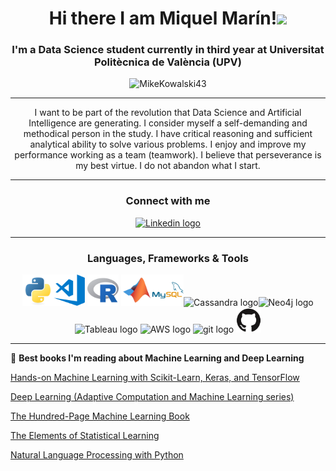 <h1 align="center">Hi there I am Miquel Marín!<img src="https://raw.githubusercontent.com/MartinHeinz/MartinHeinz/master/wave.gif" width="30px"> 

<h3 align="center">I'm a Data Science student currently in third year at Universitat Politècnica de València (UPV)</h3>

<p align="center"> <img src="https://komarev.com/ghpvc/?username=MikeKowalski43" alt="MikeKowalski43" /> </p>

---

<p align="center">
I want to be part of the revolution that Data Science and Artificial Intelligence are generating. I consider myself a self-demanding and methodical person in the study. I have critical reasoning and sufficient analytical ability to solve various problems. I enjoy and improve my performance working as a team (teamwork). I believe that perseverance is my best virtue. I do not abandon what I start.
</p>

---

<h3 align="center">Connect with me</h3>

<p align="center">
<a href="https://www.linkedin.com/in/miquel-marin-colome/" rel="nonfollow"> 
  <img src="https://cdn.worldvectorlogo.com/logos/linkedin-icon-2.svg" alt="Linkedin logo" width="50" height="40">
</a>
</p>


--- 
<h3 align="center">Languages, Frameworks & Tools</h3>


<p align="center">
<img src="https://github.com/devicons/devicon/blob/master/icons/python/python-original.svg" alt="Python logo" width="50" height="50"><img src="https://raw.githubusercontent.com/github/explore/80688e429a7d4ef2fca1e82350fe8e3517d3494d/topics/visual-studio-code/visual-studio-code.png" alt="VsCode logo" width="50" height="50"> <img src="https://github.com/devicons/devicon/blob/master/icons/r/r-original.svg" alt="R logo" width="50" height="50"> <img src="https://github.com/devicons/devicon/blob/master/icons/matlab/matlab-original.svg" alt="Matlab logo" width="50" height="50"><img src="https://github.com/devicons/devicon/blob/master/icons/mysql/mysql-original-wordmark.svg" alt="mysql logo" width="50" height="50"><img src="https://cdn.worldvectorlogo.com/logos/cassandra.svg" alt="Cassandra logo" width="50" height="40"><img src="https://cdn.worldvectorlogo.com/logos/neo4j.svg" alt="Neo4j logo" width="50" height="40"><img src="https://cdn.worldvectorlogo.com/logos/tableau-software.svg" alt="Tableau logo" width="50" height="42"> <img src="https://cdn.worldvectorlogo.com/logos/amazon-web-services-2.svg" alt="AWS logo" width="50" height="50">   <img src="https://cdn.worldvectorlogo.com/logos/git-icon.svg" alt="git logo" width="40" height="40"> <img src="https://github.com/devicons/devicon/blob/master/icons/github/github-original.svg" alt="github logo" width="40" height="40">
</p>

---

 📗 **Best books I'm reading about Machine Learning and Deep Learning**
 
<a href="https://www.amazon.es/Hands-Machine-Learning-Scikit-Learn-TensorFlow/dp/1492032646" rel="nonfollow"> Hands-on Machine Learning with Scikit-Learn, Keras, and TensorFlow</a>

<a href="https://www.amazon.es/Deep-Learning-Ian-Goodfellow/dp/0262035618" rel="nonfollow"> Deep Learning (Adaptive Computation and Machine Learning series)</a>

<a href="https://www.amazon.com/gp/product/1999579518/ref=as_li_tl?ie=UTF8&camp=1789&creative=9325&creativeASIN=1999579518&linkCode=as2&tag=themlbook-20&linkId=012a51085af753d857de22e9e5d6ae30" rel="nonfollow">The Hundred-Page Machine Learning Book</a>

<a href="https://web.stanford.edu/~hastie/ElemStatLearn/" rel="nonfollow">The Elements of Statistical Learning</a>

<a href="https://www.amazon.es/Natural-Language-Processing-Python-Steven/dp/0596516495" rel="nonfollow">Natural Language Processing with Python</a>

<!--
**MikeKowalski43/MikeKowalski43** is a ✨ _special_ ✨ repository because its `README.md` (this file) appears on your GitHub profile.

Here are some ideas to get you started:

- 🔭 I’m currently working on ...
- 🌱 I’m currently learning ...
- 👯 I’m looking to collaborate on ...
- 🤔 I’m looking for help with ...
- 💬 Ask me about ...
- 📫 How to reach me: ...
- 😄 Pronouns: ...
- ⚡ Fun fact: ...
-->
